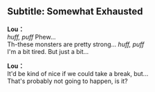 # 

  
## Subtitle: Somewhat Exhausted
  
**Lou：**  
*huff, puff* Phew...  
Th-these monsters are pretty strong... *huff, puff*  
I'm a bit tired. But just a bit...  
  
**Lou：**  
It'd be kind of nice if we could take a break, but...  
That's probably not going to happen, is it?  
